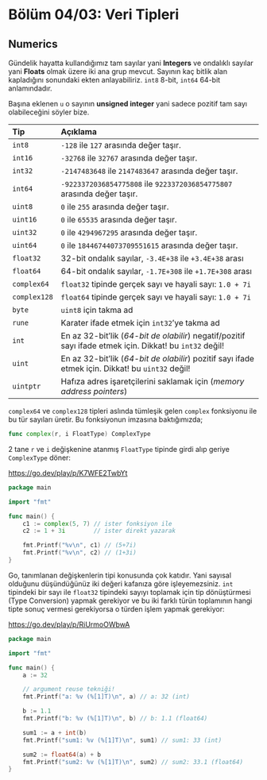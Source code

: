 # Bölüm 04/03: Veri Tipleri

## Numerics

Gündelik hayatta kullandığımız tam sayılar yani **Integers** ve ondalıklı
sayılar yani **Floats** olmak üzere iki ana grup mevcut. Sayının kaç bitlik
alan kapladığını sonundaki ekten anlayabiliriz. `int8` 8-bit, `int64` 64-bit
anlamındadır.

Başına eklenen `u` o sayının **unsigned integer** yani sadece pozitif tam sayı
olabileceğini söyler bize.

| Tip          | Açıklama                                                                                                 |
|:-------------|:---------------------------------------------------------------------------------------------------------|
| `int8`       | `-128` ile `127` arasında değer taşır.                                                                   |
| `int16`      | `-32768` ile `32767` arasında değer taşır.                                                               |
| `int32`      | `-2147483648` ile `2147483647` arasında değer taşır.                                                     |
| `int64`      | `-9223372036854775808` ile `9223372036854775807` arasında değer taşır.                                   |
| `uint8`      | `0` ile `255` arasında değer taşır.                                                                      |
| `uint16`     | `0` ile `65535` arasında değer taşır.                                                                    |
| `uint32`     | `0` ile `4294967295` arasında değer taşır.                                                               |
| `uint64`     | `0` ile `18446744073709551615` arasında değer taşır.                                                     |
| `float32`    | 32-bit ondalık sayılar, `-3.4E+38` ile `+3.4E+38` arası                                                  |
| `float64`    | 64-bit ondalık sayılar, `-1.7E+308` ile `+1.7E+308` arası                                                |
| `complex64`  | `float32` tipinde gerçek sayı ve hayali sayı: `1.0 + 7i`                                                 |
| `complex128` | `float64` tipinde gerçek sayı ve hayali sayı: `1.0 + 7i`                                                 |
| `byte`       | `uint8` için takma ad                                                                                    |
| `rune`       | Karater ifade etmek için `int32`’ye takma ad                                                             |
| `int`        | En az 32-bit’lik (*64-bit de olabilir*) negatif/pozitif sayı ifade etmek için. Dikkat! bu `int32` değil! |
| `uint`       | En az 32-bit’lik (*64-bit de olabilir*) pozitif sayı ifade etmek için. Dikkat! bu `uint32` değil!        |
| `uintptr`    | Hafıza adres işaretçilerini saklamak için (*memory address pointers*)                                    |

`complex64` ve `complex128` tipleri aslında tümleşik gelen `complex` fonksiyonu
ile bu tür sayıları üretir. Bu fonksiyonun imzasına baktığımızda;

```go
func complex(r, i FloatType) ComplexType
```

2 tane `r` ve `i` değişkenine atanmış `FloatType` tipinde girdi alıp geriye
`ComplexType` döner:

https://go.dev/play/p/K7WFE2TwbYt

```go
package main

import "fmt"

func main() {
	c1 := complex(5, 7) // ister fonksiyon ile
	c2 := 1 + 3i        // ister direkt yazarak

	fmt.Printf("%v\n", c1) // (5+7i)
	fmt.Printf("%v\n", c2) // (1+3i)
}
```

Go, tanımlanan değişkenlerin tipi konusunda çok katıdır. Yani sayısal olduğunu
düşündüğünüz iki değeri kafanıza göre işleyemezsiniz. `int` tipindeki bir sayı
ile `float32` tipindeki sayıyı toplamak için tip dönüştürmesi (Type
Conversion) yapmak gerekiyor ve bu iki farklı türün toplamının hangi tipte
sonuç vermesi gerekiyorsa o türden işlem yapmak gerekiyor:

https://go.dev/play/p/RiUrmoOWbwA

```go
package main

import "fmt"

func main() {
	a := 32

	// argument reuse tekniği!
	fmt.Printf("a: %v (%[1]T)\n", a) // a: 32 (int)

	b := 1.1
	fmt.Printf("b: %v (%[1]T)\n", b) // b: 1.1 (float64)

	sum1 := a + int(b)
	fmt.Printf("sum1: %v (%[1]T)\n", sum1) // sum1: 33 (int)

	sum2 := float64(a) + b
	fmt.Printf("sum2: %v (%[1]T)\n", sum2) // sum2: 33.1 (float64)
}
```
